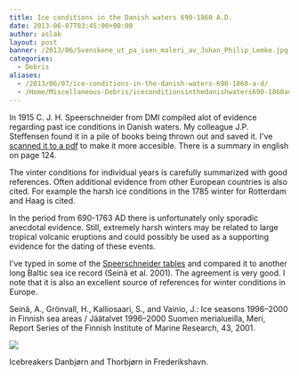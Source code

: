 ```yaml
---
title: Ice conditions in the Danish waters 690-1860 A.D.
date: 2013-06-07T03:45:00+00:00
author: aslak
layout: post
banner: /2013/06/Svenskene_ut_pa_isen_maleri_av_Johan_Philip_Lemke.jpg
categories:
  - Debris
aliases:
  - /2013/06/07/ice-conditions-in-the-danish-waters-690-1860-a-d/
  - /Home/Miscellaneous-Debris/iceconditionsinthedanishwaters690-1860ad
---
```

In 1915 C. J. H. Speerschneider from DMI compiled alot of evidence regarding past ice conditions in Danish waters. My colleague J.P. Steffensen found it in a pile of books being thrown out and saved it. I've [scanned it to a pdf](/2013/06/Speerschneiderdmi1915Danishiceconditions%2C690-1860.pdf) to make it more accesible. There is a summary in english on page 124.

The vinter conditions for individual years is carefully summarized with good references. Often additional evidence from other European countries is also cited. For example the harsh ice conditions in the 1785 winter for Rotterdam and Haag is cited.

In the period from 690-1763 AD there is unfortunately only sporadic anecdotal evidence. Still, extremely harsh winters may be related to large tropical volcanic eruptions and could possibly be used as a supporting evidence for the dating of these events.
  
I've typed in some of the [Speerschneider tables](/2013/06/Speerschneidertables.xls) and compared it to another long Baltic sea ice record (Seinä et al. 2001). The agreement is very good. I note that it is also an excellent source of references for winter conditions in Europe.
  
Seinä, A., Grönvall, H., Kalliosaari, S., and Vainio, J.: Ice seasons 1996–2000 in Finnish sea areas / Jäätalvet 1996–2000 Suomen merialueilla, Meri, Report Series of the Finnish Institute of Marine Research, 43, 2001.

![](/2016/02/Ice_breakers_Danbjorn_and_Thorbjorn_in_Frederikshavn.jpg)
  
Icebreakers Danbjørn and Thorbjørn in Frederikshavn.

